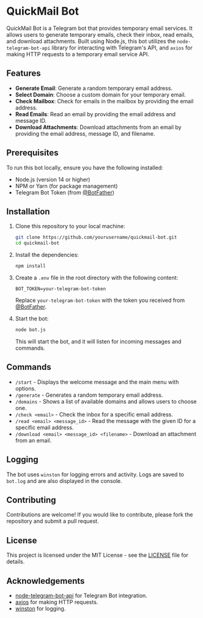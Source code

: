 # QuickMail Bot

QuickMail Bot is a Telegram bot that provides temporary email services. It allows users to generate temporary emails, check their inbox, read emails, and download attachments. Built using Node.js, this bot utilizes the `node-telegram-bot-api` library for interacting with Telegram's API, and `axios` for making HTTP requests to a temporary email service API.

## Features

- **Generate Email**: Generate a random temporary email address.
- **Select Domain**: Choose a custom domain for your temporary email.
- **Check Mailbox**: Check for emails in the mailbox by providing the email address.
- **Read Emails**: Read an email by providing the email address and message ID.
- **Download Attachments**: Download attachments from an email by providing the email address, message ID, and filename.

## Prerequisites

To run this bot locally, ensure you have the following installed:

- Node.js (version 14 or higher)
- NPM or Yarn (for package management)
- Telegram Bot Token (from [@BotFather](https://core.telegram.org/bots#botfather))

## Installation

1. Clone this repository to your local machine:

   ```bash
   git clone https://github.com/yourusername/quickmail-bot.git
   cd quickmail-bot
   ```


2. Install the dependencies:

   ```bash
   npm install
   ```

3. Create a `.env` file in the root directory with the following content:

   ```env
   BOT_TOKEN=your-telegram-bot-token
   ```

   Replace `your-telegram-bot-token` with the token you received from [@BotFather](https://core.telegram.org/bots#botfather).

4. Start the bot:

   ```bash
   node bot.js
   ```

   This will start the bot, and it will listen for incoming messages and commands.

## Commands

- `/start` - Displays the welcome message and the main menu with options.
- `/generate` - Generates a random temporary email address.
- `/domains` - Shows a list of available domains and allows users to choose one.
- `/check <email>` - Check the inbox for a specific email address.
- `/read <email> <message_id>` - Read the message with the given ID for a specific email address.
- `/download <email> <message_id> <filename>` - Download an attachment from an email.

## Logging

The bot uses `winston` for logging errors and activity. Logs are saved to `bot.log` and are also displayed in the console.

## Contributing

Contributions are welcome! If you would like to contribute, please fork the repository and submit a pull request.

## License

This project is licensed under the MIT License - see the [LICENSE](LICENSE) file for details.

## Acknowledgements

- [node-telegram-bot-api](https://github.com/yagop/node-telegram-bot-api) for Telegram Bot integration.
- [axios](https://github.com/axios/axios) for making HTTP requests.
- [winston](https://github.com/winstonjs/winston) for logging.

